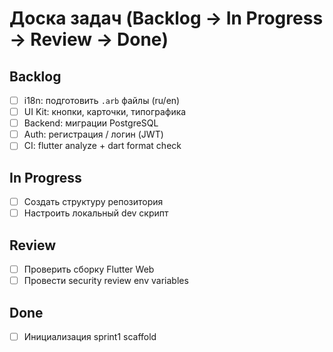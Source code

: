# Доска задач (Backlog → In Progress → Review → Done)

## Backlog
- [ ] i18n: подготовить `.arb` файлы (ru/en)
- [ ] UI Kit: кнопки, карточки, типографика
- [ ] Backend: миграции PostgreSQL
- [ ] Auth: регистрация / логин (JWT)
- [ ] CI: flutter analyze + dart format check

## In Progress
- [ ] Создать структуру репозитория
- [ ] Настроить локальный dev скрипт

## Review
- [ ] Проверить сборку Flutter Web
- [ ] Провести security review env variables

## Done
- [ ] Инициализация sprint1 scaffold
